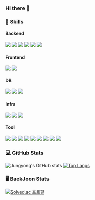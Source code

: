 ### Hi there 👋

<!--
**jungyonge/jungyonge** is a ✨ _special_ ✨ repository because its `README.md` (this file) appears on your GitHub profile.

Here are some ideas to get you started:

- 🔭 I’m currently working on ...
- 🌱 I’m currently learning ...
- 👯 I’m looking to collaborate on ...
- 🤔 I’m looking for help with ...
- 💬 Ask me about ...
- 📫 How to reach me: ...
- 😄 Pronouns: ...
- ⚡ Fun fact: ...
-->

###  :muscle: Skills

####  Backend

<p align ="left">
<img src="https://img.shields.io/badge/JAVA-007396?style=flat-square&logo=JAVA&logoColor=white" />
<img src="https://img.shields.io/badge/Spring-6DB33F?style=flat-square&logo=jQuery&logoColor=white" />
<img src="https://img.shields.io/badge/SpringBoot-6DB33F?style=flat-square&logo=SpringBoot&logoColor=white" />
<img src="https://img.shields.io/badge/Spring Security-6DB33F?style=flat-square&logo=Spring Security&logoColor=white" />
<img src="https://img.shields.io/badge/Blockchain-F7931A?style=flat-square&logo=Bitcoin&logoColor=white" />
<img src="https://img.shields.io/badge/Solidity-363636?style=flat-square&logo=Solidity&logoColor=white" />
 
####  Frontend
<p align ="left">
<img src="https://img.shields.io/badge/React-61DAFB?style=flat-square&logo=React&logoColor=white" />
<img src="https://img.shields.io/badge/JavaScript-F7DF1E?style=flat-square&logo=JavaScript&logoColor=white" />  
  
####  DB
<p align ="left">
<img src="https://img.shields.io/badge/MySQL-4479A1?style=flat-square&logo=MySQL&logoColor=white" />
<img src="https://img.shields.io/badge/MariaDB-003545?style=flat-square&logo=MariaDB&logoColor=white" />
<img src="https://img.shields.io/badge/MongoDB-47A248?style=flat-square&logo=MongoDB&logoColor=white" />    
  
####  Infra
<p align ="left">
<img src="https://img.shields.io/badge/AWS-232F3E?style=flat-square&logo=AmazonAWS&logoColor=white" />
<img src="https://img.shields.io/badge/Jenkins-D24939?style=flat-square&logo=Jenkins&logoColor=white" />
<img src="https://img.shields.io/badge/Apache Kafka-231F20?style=flat-square&logo=Apache Kafka&logoColor=white" />

####  Tool
<p align ="left">
<img src="https://img.shields.io/badge/IntelliJ IDEA-000000?style=flat-square&logo=IntelliJ IDEA&logoColor=white" />
<img src="https://img.shields.io/badge/DataGrip-E34F26?style=flat-square&logo=DataGrip&logoColor=white" />
<img src="https://img.shields.io/badge/Slack-E34F26?style=flat-square&logo=Slack&logoColor=white" />
<img src="https://img.shields.io/badge/GitHub-181717?style=flat-square&logoGitHub&logoColor=white" />
<img src="https://img.shields.io/badge/Git-F05032?style=flat-square&logo=Git&logoColor=white" />
<img src="https://img.shields.io/badge/Jira-0052CC?style=flat-square&logo=Jira&logoColor=white" />
<img src="https://img.shields.io/badge/Asana-F06A6A?style=flat-square&logo=Jira&logoColor=white" />
<img src="https://img.shields.io/badge/Figma-F24E1E?style=flat-square&logo=Jira&logoColor=white" />
<img src="https://img.shields.io/badge/Googlechat-34A853?style=flat-square&logo=Jira&logoColor=white" />


###  :computer: GitHub Stats
![Jungyong's GitHub stats](https://github-readme-stats.vercel.app/api?username=jungyonge&show_icons=true&theme=transparent&count_private=true)
[![Top Langs](https://github-readme-stats.vercel.app/api/top-langs/?username=jungyonge&layout=compact&count-private=true&langs_count=8)](https://github.com/anuraghazra/github-readme-stats&count-private=true)  
###  :desktop_computer: BaekJoon Stats
[![Solved.ac 프로필](http://mazassumnida.wtf/api/v2/generate_badge?boj=qjsro1212)](https://solved.ac/qjsro1212)
